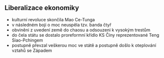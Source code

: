 ## Liberalizace ekonomiky
- kulturní revoluce skončila Mao Ce-Tunga
- v následném boji o moc neuspěla tzv. banda čtyř
- obviněni z uvedení země do chaosu a odsouzeni k vysokým trestům
- do čela státu se dostalo proreformní křídlo KS Číny reprezentované Teng Siao-Pchingem
- postupně převzal veškerou moc ve státě a postupně došlo k oteplování vztahů se Západem

